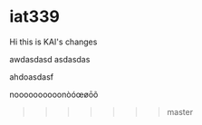 # iat339

<!-- this is test i am reading  -->

Hi this is KAI's changes

awdasdasd asdasdas

ahdoasdasf

noooooooooonòóœøōõ
>>>>>>> master

